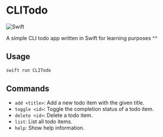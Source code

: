 # CLITodo

![Swift](https://github.com/asiermarques/swift-cli-todo/actions/workflows/swift.yml/badge.svg)

A simple CLI todo app written in Swift for learning purposes ^^

## Usage

```bash
swift run CLITodo
```

## Commands

- `add <title>`: Add a new todo item with the given title.
- `toggle <id>`: Toggle the completion status of a todo item.
- `delete <id>`: Delete a todo item.
- `list`: List all todo items.
- `help`: Show help information.
